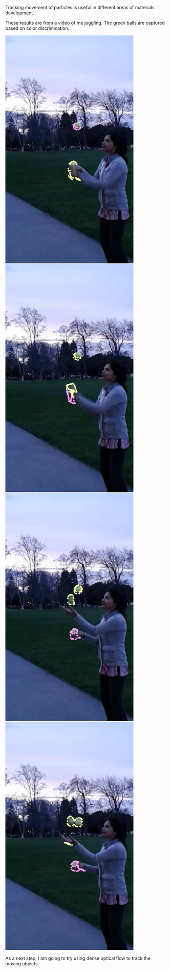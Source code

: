 Tracking movement of particles is useful in different areas of materials development.  

These results are from a video of me juggling.  The green balls are captured based on color discrimination.  

![Image](frame6.jpg)
![Image](frame7.jpg)
![Image](frame9.jpg)
![Image](frame10.jpg)




As a next step, I am going to try using dense optical flow to track the moving objects.  

